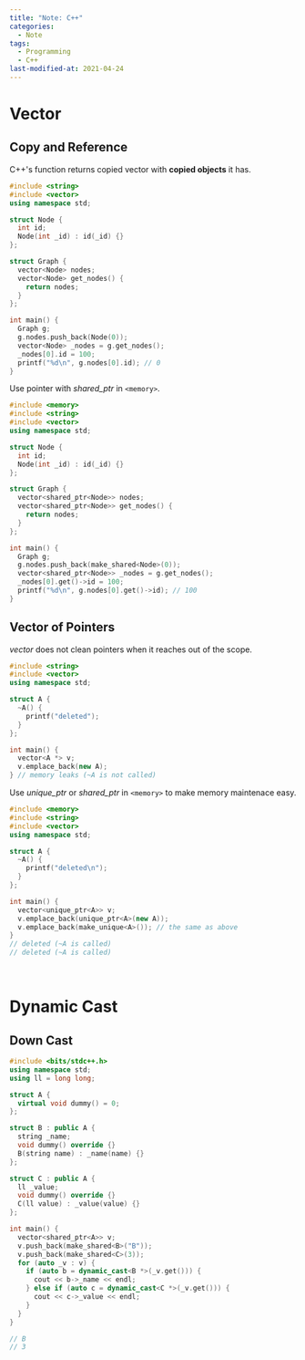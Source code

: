 ```yaml
---
title: "Note: C++"
categories:
  - Note
tags:
  - Programming
  - C++
last-modified-at: 2021-04-24
---
```


# Vector

## Copy and Reference

C++'s function returns copied vector with **copied objects** it has.  

```cpp
#include <string>
#include <vector>
using namespace std;

struct Node {
  int id;
  Node(int _id) : id(_id) {}
};

struct Graph {
  vector<Node> nodes;
  vector<Node> get_nodes() {
    return nodes;
  }
};

int main() {
  Graph g;
  g.nodes.push_back(Node(0));
  vector<Node> _nodes = g.get_nodes();
  _nodes[0].id = 100;
  printf("%d\n", g.nodes[0].id); // 0
}
```

Use pointer with *shared_ptr* in `<memory>`.  

```cpp
#include <memory>
#include <string>
#include <vector>
using namespace std;

struct Node {
  int id;
  Node(int _id) : id(_id) {}
};

struct Graph {
  vector<shared_ptr<Node>> nodes;
  vector<shared_ptr<Node>> get_nodes() {
    return nodes;
  }
};

int main() {
  Graph g;
  g.nodes.push_back(make_shared<Node>(0));
  vector<shared_ptr<Node>> _nodes = g.get_nodes();
  _nodes[0].get()->id = 100;
  printf("%d\n", g.nodes[0].get()->id); // 100
}
```

## Vector of Pointers

*vector* does not clean pointers when it reaches out of the scope.  

```cpp
#include <string>
#include <vector>
using namespace std;

struct A {
  ~A() {
    printf("deleted");
  }
};

int main() {
  vector<A *> v;
  v.emplace_back(new A);
} // memory leaks (~A is not called)
```

Use *unique_ptr* or *shared_ptr* in `<memory>` to make memory maintenace easy.  

```cpp
#include <memory>
#include <string>
#include <vector>
using namespace std;

struct A {
  ~A() {
    printf("deleted\n");
  }
};

int main() {
  vector<unique_ptr<A>> v;
  v.emplace_back(unique_ptr<A>(new A));
  v.emplace_back(make_unique<A>()); // the same as above
}
// deleted (~A is called)
// deleted (~A is called)
```

<br>

# Dynamic Cast

## Down Cast

```cpp
#include <bits/stdc++.h>
using namespace std;
using ll = long long;

struct A {
  virtual void dummy() = 0;
};

struct B : public A {
  string _name;
  void dummy() override {}
  B(string name) : _name(name) {}
};

struct C : public A {
  ll _value;
  void dummy() override {}
  C(ll value) : _value(value) {}
};

int main() {
  vector<shared_ptr<A>> v;
  v.push_back(make_shared<B>("B"));
  v.push_back(make_shared<C>(3));
  for (auto _v : v) {
    if (auto b = dynamic_cast<B *>(_v.get())) {
      cout << b->_name << endl;
    } else if (auto c = dynamic_cast<C *>(_v.get())) {
      cout << c->_value << endl;
    }
  }
}

// B
// 3
```

